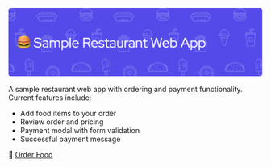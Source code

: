 ![Sample Restaurant Web App](src/assets/github-header-img.png)

A sample restaurant web app with ordering and payment functionality. Current features include:

- Add food items to your order
- Review order and pricing
- Payment modal with form validation
- Successful payment message

🔗 [Order Food](https://sample-restaurant-web-app.pages.dev/)
